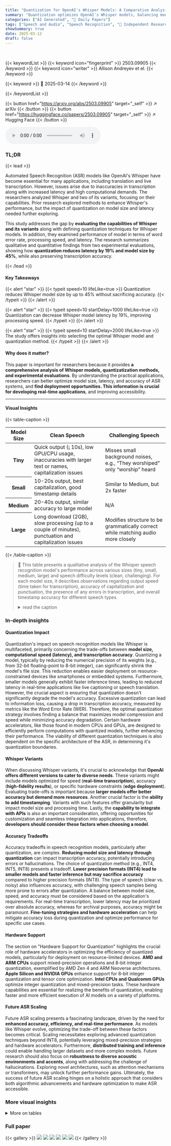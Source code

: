```yaml
---
title: "Quantization for OpenAI's Whisper Models: A Comparative Analysis"
summary: "Quantization optimizes OpenAI's Whisper models, balancing model size, speed, and accuracy for diverse applications."
categories: ["AI Generated", "🤗 Daily Papers"]
tags: ["Speech and Audio", "Speech Recognition", "🏢 Independent Researcher",]
showSummary: true
date: 2025-03-12
draft: false
---
```


<br>

{{< keywordList >}}
{{< keyword icon="fingerprint" >}} 2503.09905 {{< /keyword >}}
{{< keyword icon="writer" >}} Allison Andreyev et el. {{< /keyword >}}
 
{{< keyword >}} 🤗 2025-03-14 {{< /keyword >}}
 
{{< /keywordList >}}

{{< button href="https://arxiv.org/abs/2503.09905" target="_self" >}}
↗ arXiv
{{< /button >}}
{{< button href="https://huggingface.co/papers/2503.09905" target="_self" >}}
↗ Hugging Face
{{< /button >}}



<audio controls>
    <source src="https://ai-paper-reviewer.com/2503.09905/podcast.wav" type="audio/wav">
    Your browser does not support the audio element.
</audio>


### TL;DR


{{< lead >}}

Automated Speech Recognition (ASR) models like OpenAI's Whisper have become essential for many applications, including translation and live transcription. However, issues arise due to inaccuracies in transcription along with increased latency and high computational demands. The researchers analyzed Whisper and two of its variants, focusing on their capabilities. Prior research explored methods to enhance Whisper's performance, but the impact of quantization on model size and latency needed further exploring.



This study addresses the gap by **evaluating the capabilities of Whisper and its variants** along with defining quantization techniques for Whisper models. In addition, they examined performance of model in terms of word error rate, processing speed, and latency. The research summarizes qualitative and quantitative findings from two experimental evaluations, showing how **quantization reduces latency by 19% and model size by 45%**, while also preserving transcription accuracy.

{{< /lead >}}


#### Key Takeaways

{{< alert "star" >}}
{{< typeit speed=10 lifeLike=true >}} Quantization reduces Whisper model size by up to 45% without sacrificing accuracy. {{< /typeit >}}
{{< /alert >}}

{{< alert "star" >}}
{{< typeit speed=10 startDelay=1000 lifeLike=true >}} Quantization can decrease Whisper model latency by 19%, improving processing speed. {{< /typeit >}}
{{< /alert >}}

{{< alert "star" >}}
{{< typeit speed=10 startDelay=2000 lifeLike=true >}} The study offers insights into selecting the optimal Whisper model and quantization method. {{< /typeit >}}
{{< /alert >}}

#### Why does it matter?
This paper is important for researchers because it provides **a comprehensive analysis of Whisper models, quantizatization methods, and experimental evaluations**. By understanding the practical applications, researchers can better optimize model size, latency, and accuracy of ASR systems, and **find deployment opportunities. This information is crucial for developing real-time applications**, and improving accessibility.

------
#### Visual Insights





{{< table-caption >}}
<table class="ltx_tabular ltx_align_left ltx_centering ltx_guessed_headers ltx_align_middle" id="S6.T1.1">
<thead class="ltx_thead">
<tr class="ltx_tr" id="S6.T1.1.1.1">
<th class="ltx_td ltx_align_left ltx_th ltx_th_column ltx_th_row ltx_border_l ltx_border_r ltx_border_t" id="S6.T1.1.1.1.1"><span class="ltx_text ltx_font_bold" id="S6.T1.1.1.1.1.1">Model Size</span></th>
<th class="ltx_td ltx_align_justify ltx_align_top ltx_th ltx_th_column ltx_border_r ltx_border_t" id="S6.T1.1.1.1.2">
<span class="ltx_inline-block ltx_align_top" id="S6.T1.1.1.1.2.1">
<span class="ltx_p" id="S6.T1.1.1.1.2.1.1" style="width:85.4pt;"><span class="ltx_text ltx_font_bold" id="S6.T1.1.1.1.2.1.1.1">Clean Speech</span></span>
</span>
</th>
<th class="ltx_td ltx_align_justify ltx_align_top ltx_th ltx_th_column ltx_border_r ltx_border_t" id="S6.T1.1.1.1.3">
<span class="ltx_inline-block ltx_align_top" id="S6.T1.1.1.1.3.1">
<span class="ltx_p" id="S6.T1.1.1.1.3.1.1" style="width:85.4pt;"><span class="ltx_text ltx_font_bold" id="S6.T1.1.1.1.3.1.1.1">Challenging Speech</span></span>
</span>
</th>
</tr>
</thead>
<tbody class="ltx_tbody">
<tr class="ltx_tr" id="S6.T1.1.2.1">
<th class="ltx_td ltx_align_left ltx_th ltx_th_row ltx_border_l ltx_border_r ltx_border_t" id="S6.T1.1.2.1.1"><span class="ltx_text ltx_font_bold" id="S6.T1.1.2.1.1.1">Tiny</span></th>
<td class="ltx_td ltx_align_justify ltx_align_top ltx_border_r ltx_border_t" id="S6.T1.1.2.1.2">
<span class="ltx_inline-block ltx_align_top" id="S6.T1.1.2.1.2.1">
<span class="ltx_p" id="S6.T1.1.2.1.2.1.1" style="width:85.4pt;">Quick output (¡ 10s), low GPU/CPU usage, inaccuracies with larger text or names, capitalization issues</span>
</span>
</td>
<td class="ltx_td ltx_align_justify ltx_align_top ltx_border_r ltx_border_t" id="S6.T1.1.2.1.3">
<span class="ltx_inline-block ltx_align_top" id="S6.T1.1.2.1.3.1">
<span class="ltx_p" id="S6.T1.1.2.1.3.1.1" style="width:85.4pt;">Misses small background noises, e.g., “They worshiped” only “worship” heard</span>
</span>
</td>
</tr>
<tr class="ltx_tr" id="S6.T1.1.3.2">
<th class="ltx_td ltx_align_left ltx_th ltx_th_row ltx_border_l ltx_border_r ltx_border_t" id="S6.T1.1.3.2.1"><span class="ltx_text ltx_font_bold" id="S6.T1.1.3.2.1.1">Small</span></th>
<td class="ltx_td ltx_align_justify ltx_align_top ltx_border_r ltx_border_t" id="S6.T1.1.3.2.2">
<span class="ltx_inline-block ltx_align_top" id="S6.T1.1.3.2.2.1">
<span class="ltx_p" id="S6.T1.1.3.2.2.1.1" style="width:85.4pt;">10-20s output, best capitalization, good timestamp details</span>
</span>
</td>
<td class="ltx_td ltx_align_justify ltx_align_top ltx_border_r ltx_border_t" id="S6.T1.1.3.2.3">
<span class="ltx_inline-block ltx_align_top" id="S6.T1.1.3.2.3.1">
<span class="ltx_p" id="S6.T1.1.3.2.3.1.1" style="width:85.4pt;">Similar to Medium, but 2x faster</span>
</span>
</td>
</tr>
<tr class="ltx_tr" id="S6.T1.1.4.3">
<th class="ltx_td ltx_align_left ltx_th ltx_th_row ltx_border_l ltx_border_r ltx_border_t" id="S6.T1.1.4.3.1"><span class="ltx_text ltx_font_bold" id="S6.T1.1.4.3.1.1">Medium</span></th>
<td class="ltx_td ltx_align_justify ltx_align_top ltx_border_r ltx_border_t" id="S6.T1.1.4.3.2">
<span class="ltx_inline-block ltx_align_top" id="S6.T1.1.4.3.2.1">
<span class="ltx_p" id="S6.T1.1.4.3.2.1.1" style="width:85.4pt;">20-40s output, similar accuracy to large model</span>
</span>
</td>
<td class="ltx_td ltx_align_justify ltx_align_top ltx_border_r ltx_border_t" id="S6.T1.1.4.3.3">
<span class="ltx_inline-block ltx_align_top" id="S6.T1.1.4.3.3.1">
<span class="ltx_p" id="S6.T1.1.4.3.3.1.1" style="width:85.4pt;">N/A</span>
</span>
</td>
</tr>
<tr class="ltx_tr" id="S6.T1.1.5.4">
<th class="ltx_td ltx_align_left ltx_th ltx_th_row ltx_border_b ltx_border_l ltx_border_r ltx_border_t" id="S6.T1.1.5.4.1"><span class="ltx_text ltx_font_bold" id="S6.T1.1.5.4.1.1">Large</span></th>
<td class="ltx_td ltx_align_justify ltx_align_top ltx_border_b ltx_border_r ltx_border_t" id="S6.T1.1.5.4.2">
<span class="ltx_inline-block ltx_align_top" id="S6.T1.1.5.4.2.1">
<span class="ltx_p" id="S6.T1.1.5.4.2.1.1" style="width:85.4pt;">Long download (2GB), slow processing (up to a couple of minutes), punctuation and capitalization issues</span>
</span>
</td>
<td class="ltx_td ltx_align_justify ltx_align_top ltx_border_b ltx_border_r ltx_border_t" id="S6.T1.1.5.4.3">
<span class="ltx_inline-block ltx_align_top" id="S6.T1.1.5.4.3.1">
<span class="ltx_p" id="S6.T1.1.5.4.3.1.1" style="width:85.4pt;">Modifies structure to be grammatically correct while matching audio more closely</span>
</span>
</td>
</tr>
</tbody>
</table>{{< /table-caption >}}

> 🔼 This table presents a qualitative analysis of the Whisper speech recognition model's performance across various sizes (tiny, small, medium, large) and speech difficulty levels (clean, challenging).  For each model size, it describes observations regarding output speed (time taken for transcription), accuracy of capitalization and punctuation, the presence of any errors in transcription, and overall timestamp accuracy for different speech types.
> <details>
> <summary>read the caption</summary>
> TABLE I: Qualitative Whisper Usage Experience on LibriSpeech Datasets Based on Model Size and Speech Difficulty
> </details>





### In-depth insights


#### Quantization Impact
Quantization's impact on speech recognition models like Whisper is multifaceted, primarily concerning the trade-offs between **model size, computational speed (latency), and transcription accuracy**. Quantizing a model, typically by reducing the numerical precision of its weights (e.g., from 32-bit floating-point to 8-bit integer), can significantly shrink the model's file size. This reduction enables easier deployment on resource-constrained devices like smartphones or embedded systems. Furthermore, smaller models generally exhibit faster inference times, leading to reduced latency in real-time applications like live captioning or speech translation. However, the crucial aspect is ensuring that quantization doesn't significantly degrade the model's accuracy. Excessive quantization can lead to information loss, causing a drop in transcription accuracy, measured by metrics like the Word Error Rate (WER). Therefore, the optimal quantization strategy involves finding a balance that maximizes model compression and speed while minimizing accuracy degradation. Certain hardware accelerators, like those found in modern CPUs and GPUs, are designed to efficiently perform computations with quantized models, further enhancing their performance. The viability of different quantization techniques is also dependent on the specific architecture of the ASR, in determining it's quantization boundaries.

#### Whisper Variants
When discussing Whisper variants, it's crucial to acknowledge that **OpenAI offers different versions to cater to diverse needs**. These variants might include models optimized for speed (**real-time transcription**), accuracy (**high-fidelity results**), or specific hardware constraints (**edge deployment**). Evaluating trade-offs is important because **larger models offer better accuracy but demand more resources**. Another crucial factor is the **ability to add timestamping**. Variants with such features offer granularity but impact model size and processing time. Lastly, the **capability to integrate with APIs** is also an important consideration, offering opportunities for customization and seamless integration into applications, therefore, **developers should consider these factors when choosing a model**.

#### Accuracy Tradeoffs
Accuracy tradeoffs in speech recognition models, particularly after quantization, are complex. **Reducing model size and latency through quantization** can impact transcription accuracy, potentially introducing errors or hallucinations. The choice of quantization method (e.g., INT4, INT5, INT8) presents a tradeoff. **Lower precision formats (INT4) lead to smaller models and faster inference but may sacrifice accuracy** compared to higher precision formats (INT8). The type of speech (clear vs. noisy) also influences accuracy, with challenging speech samples being more prone to errors after quantization. A balance between model size, speed, and accuracy must be considered based on the application's requirements. For real-time transcription, lower latency may be prioritized over absolute accuracy, whereas for archival purposes, accuracy might be paramount. **Fine-tuning strategies and hardware acceleration** can help mitigate accuracy loss during quantization and optimize performance for specific use cases.

#### Hardware Support
The section on "Hardware Support for Quantization" highlights the crucial role of hardware accelerators in optimizing the efficiency of quantized models, particularly for deployment on resource-limited devices. **AMD and ARM CPUs** support mixed-precision operations and 8-bit integer quantization, exemplified by AMD Zen 4 and ARM Neoverse architectures. **Apple Silicon and NVIDIA GPUs** enhance support for 8-bit integer quantization and tensor core optimization. **Intel CPUs and Qualcomm GPUs** optimize integer quantization and mixed-precision tasks. These hardware capabilities are essential for realizing the benefits of quantization, enabling faster and more efficient execution of AI models on a variety of platforms.

#### Future ASR Scaling
Future ASR scaling presents a fascinating landscape, driven by the need for **enhanced accuracy, efficiency, and real-time performance**. As models like Whisper evolve, optimizing the trade-off between these factors becomes critical. Scaling necessitates exploring advanced quantization techniques beyond INT8, potentially leveraging mixed-precision strategies and hardware accelerators. Furthermore, **distributed training and inference** could enable handling larger datasets and more complex models. Future research should also focus on **robustness to diverse acoustic environments and accents**, along with addressing the challenge of hallucinations. Exploring novel architectures, such as attention mechanisms or transformers, may unlock further performance gains. Ultimately, the success of future ASR scaling hinges on a holistic approach that considers both algorithmic advancements and hardware optimization to make ASR accessible.


### More visual insights




<details>
<summary>More on tables
</summary>


{{< table-caption >}}
<table class="ltx_tabular ltx_guessed_headers ltx_align_middle" id="S8.T2.1">
<thead class="ltx_thead">
<tr class="ltx_tr" id="S8.T2.1.1.1">
<th class="ltx_td ltx_align_justify ltx_align_top ltx_th ltx_th_column ltx_th_row ltx_border_l ltx_border_r ltx_border_t" id="S8.T2.1.1.1.1">
<span class="ltx_inline-block ltx_align_top" id="S8.T2.1.1.1.1.1">
<span class="ltx_p" id="S8.T2.1.1.1.1.1.1" style="width:34.1pt;"><span class="ltx_text ltx_font_bold" id="S8.T2.1.1.1.1.1.1.1">Time</span></span>
</span>
</th>
<th class="ltx_td ltx_align_center ltx_align_top ltx_th ltx_th_column ltx_border_r ltx_border_t" colspan="2" id="S8.T2.1.1.1.2"><span class="ltx_text ltx_font_bold" id="S8.T2.1.1.1.2.1">whispercpp (GPU)</span></th>
<th class="ltx_td ltx_align_center ltx_align_top ltx_th ltx_th_column ltx_border_r ltx_border_t" colspan="2" id="S8.T2.1.1.1.3"><span class="ltx_text ltx_font_bold" id="S8.T2.1.1.1.3.1">whispercpp (CPU)</span></th>
</tr>
<tr class="ltx_tr" id="S8.T2.1.2.2">
<th class="ltx_td ltx_align_justify ltx_align_top ltx_th ltx_th_column ltx_th_row ltx_border_l ltx_border_r" id="S8.T2.1.2.2.1">
<span class="ltx_inline-block ltx_align_top" id="S8.T2.1.2.2.1.1">
<span class="ltx_p" id="S8.T2.1.2.2.1.1.1" style="width:34.1pt;"></span>
</span>
</th>
<th class="ltx_td ltx_align_justify ltx_align_top ltx_th ltx_th_column ltx_border_r ltx_border_t" id="S8.T2.1.2.2.2">
<span class="ltx_inline-block ltx_align_top" id="S8.T2.1.2.2.2.1">
<span class="ltx_p" id="S8.T2.1.2.2.2.1.1" style="width:38.4pt;"><span class="ltx_text ltx_font_bold" id="S8.T2.1.2.2.2.1.1.1">Standard</span></span>
</span>
</th>
<th class="ltx_td ltx_align_justify ltx_align_top ltx_th ltx_th_column ltx_border_r ltx_border_t" id="S8.T2.1.2.2.3">
<span class="ltx_inline-block ltx_align_top" id="S8.T2.1.2.2.3.1">
<span class="ltx_p" id="S8.T2.1.2.2.3.1.1" style="width:38.4pt;"><span class="ltx_text ltx_font_bold" id="S8.T2.1.2.2.3.1.1.1">Quantized</span></span>
</span>
</th>
<th class="ltx_td ltx_align_justify ltx_align_top ltx_th ltx_th_column ltx_border_r ltx_border_t" id="S8.T2.1.2.2.4">
<span class="ltx_inline-block ltx_align_top" id="S8.T2.1.2.2.4.1">
<span class="ltx_p" id="S8.T2.1.2.2.4.1.1" style="width:38.4pt;"><span class="ltx_text ltx_font_bold" id="S8.T2.1.2.2.4.1.1.1">Standard</span></span>
</span>
</th>
<th class="ltx_td ltx_align_justify ltx_align_top ltx_th ltx_th_column ltx_border_r ltx_border_t" id="S8.T2.1.2.2.5">
<span class="ltx_inline-block ltx_align_top" id="S8.T2.1.2.2.5.1">
<span class="ltx_p" id="S8.T2.1.2.2.5.1.1" style="width:38.4pt;"><span class="ltx_text ltx_font_bold" id="S8.T2.1.2.2.5.1.1.1">Quantized</span></span>
</span>
</th>
</tr>
</thead>
<tbody class="ltx_tbody">
<tr class="ltx_tr" id="S8.T2.1.3.1">
<th class="ltx_td ltx_align_justify ltx_align_top ltx_th ltx_th_row ltx_border_l ltx_border_r ltx_border_t" id="S8.T2.1.3.1.1">
<span class="ltx_inline-block ltx_align_top" id="S8.T2.1.3.1.1.1">
<span class="ltx_p" id="S8.T2.1.3.1.1.1.1" style="width:34.1pt;">Load</span>
</span>
</th>
<td class="ltx_td ltx_align_justify ltx_align_top ltx_border_r ltx_border_t" id="S8.T2.1.3.1.2">
<span class="ltx_inline-block ltx_align_top" id="S8.T2.1.3.1.2.1">
<span class="ltx_p" id="S8.T2.1.3.1.2.1.1" style="width:38.4pt;">123.58 ms</span>
</span>
</td>
<td class="ltx_td ltx_align_justify ltx_align_top ltx_border_r ltx_border_t" id="S8.T2.1.3.1.3">
<span class="ltx_inline-block ltx_align_top" id="S8.T2.1.3.1.3.1">
<span class="ltx_p" id="S8.T2.1.3.1.3.1.1" style="width:38.4pt;">66.54 ms</span>
</span>
</td>
<td class="ltx_td ltx_align_justify ltx_align_top ltx_border_r ltx_border_t" id="S8.T2.1.3.1.4">
<span class="ltx_inline-block ltx_align_top" id="S8.T2.1.3.1.4.1">
<span class="ltx_p" id="S8.T2.1.3.1.4.1.1" style="width:38.4pt;">162.27 ms</span>
</span>
</td>
<td class="ltx_td ltx_align_justify ltx_align_top ltx_border_r ltx_border_t" id="S8.T2.1.3.1.5">
<span class="ltx_inline-block ltx_align_top" id="S8.T2.1.3.1.5.1">
<span class="ltx_p" id="S8.T2.1.3.1.5.1.1" style="width:38.4pt;">94.51 ms</span>
</span>
</td>
</tr>
<tr class="ltx_tr" id="S8.T2.1.4.2">
<th class="ltx_td ltx_align_justify ltx_align_top ltx_th ltx_th_row ltx_border_l ltx_border_r" id="S8.T2.1.4.2.1">
<span class="ltx_inline-block ltx_align_top" id="S8.T2.1.4.2.1.1">
<span class="ltx_p" id="S8.T2.1.4.2.1.1.1" style="width:34.1pt;">Mel</span>
</span>
</th>
<td class="ltx_td ltx_align_justify ltx_align_top ltx_border_r" id="S8.T2.1.4.2.2">
<span class="ltx_inline-block ltx_align_top" id="S8.T2.1.4.2.2.1">
<span class="ltx_p" id="S8.T2.1.4.2.2.1.1" style="width:38.4pt;">43.29 ms</span>
</span>
</td>
<td class="ltx_td ltx_align_justify ltx_align_top ltx_border_r" id="S8.T2.1.4.2.3">
<span class="ltx_inline-block ltx_align_top" id="S8.T2.1.4.2.3.1">
<span class="ltx_p" id="S8.T2.1.4.2.3.1.1" style="width:38.4pt;">51.26 ms</span>
</span>
</td>
<td class="ltx_td ltx_align_justify ltx_align_top ltx_border_r" id="S8.T2.1.4.2.4">
<span class="ltx_inline-block ltx_align_top" id="S8.T2.1.4.2.4.1">
<span class="ltx_p" id="S8.T2.1.4.2.4.1.1" style="width:38.4pt;">80.58 ms</span>
</span>
</td>
<td class="ltx_td ltx_align_justify ltx_align_top ltx_border_r" id="S8.T2.1.4.2.5">
<span class="ltx_inline-block ltx_align_top" id="S8.T2.1.4.2.5.1">
<span class="ltx_p" id="S8.T2.1.4.2.5.1.1" style="width:38.4pt;">80.88 ms</span>
</span>
</td>
</tr>
<tr class="ltx_tr" id="S8.T2.1.5.3">
<th class="ltx_td ltx_align_justify ltx_align_top ltx_th ltx_th_row ltx_border_l ltx_border_r" id="S8.T2.1.5.3.1">
<span class="ltx_inline-block ltx_align_top" id="S8.T2.1.5.3.1.1">
<span class="ltx_p" id="S8.T2.1.5.3.1.1.1" style="width:34.1pt;">Sample</span>
</span>
</th>
<td class="ltx_td ltx_align_justify ltx_align_top ltx_border_r" id="S8.T2.1.5.3.2">
<span class="ltx_inline-block ltx_align_top" id="S8.T2.1.5.3.2.1">
<span class="ltx_p" id="S8.T2.1.5.3.2.1.1" style="width:38.4pt;">2.03 ms/run</span>
</span>
</td>
<td class="ltx_td ltx_align_justify ltx_align_top ltx_border_r" id="S8.T2.1.5.3.3">
<span class="ltx_inline-block ltx_align_top" id="S8.T2.1.5.3.3.1">
<span class="ltx_p" id="S8.T2.1.5.3.3.1.1" style="width:38.4pt;">1.47 ms/run</span>
</span>
</td>
<td class="ltx_td ltx_align_justify ltx_align_top ltx_border_r" id="S8.T2.1.5.3.4">
<span class="ltx_inline-block ltx_align_top" id="S8.T2.1.5.3.4.1">
<span class="ltx_p" id="S8.T2.1.5.3.4.1.1" style="width:38.4pt;">1.84 ms/run</span>
</span>
</td>
<td class="ltx_td ltx_align_justify ltx_align_top ltx_border_r" id="S8.T2.1.5.3.5">
<span class="ltx_inline-block ltx_align_top" id="S8.T2.1.5.3.5.1">
<span class="ltx_p" id="S8.T2.1.5.3.5.1.1" style="width:38.4pt;">1.87 ms/run</span>
</span>
</td>
</tr>
<tr class="ltx_tr" id="S8.T2.1.6.4">
<th class="ltx_td ltx_align_justify ltx_align_top ltx_th ltx_th_row ltx_border_l ltx_border_r" id="S8.T2.1.6.4.1">
<span class="ltx_inline-block ltx_align_top" id="S8.T2.1.6.4.1.1">
<span class="ltx_p" id="S8.T2.1.6.4.1.1.1" style="width:34.1pt;">Encode</span>
</span>
</th>
<td class="ltx_td ltx_align_justify ltx_align_top ltx_border_r" id="S8.T2.1.6.4.2">
<span class="ltx_inline-block ltx_align_top" id="S8.T2.1.6.4.2.1">
<span class="ltx_p" id="S8.T2.1.6.4.2.1.1" style="width:38.4pt;">4604.79 ms/run</span>
</span>
</td>
<td class="ltx_td ltx_align_justify ltx_align_top ltx_border_r" id="S8.T2.1.6.4.3">
<span class="ltx_inline-block ltx_align_top" id="S8.T2.1.6.4.3.1">
<span class="ltx_p" id="S8.T2.1.6.4.3.1.1" style="width:38.4pt;">5934.99 ms/run</span>
</span>
</td>
<td class="ltx_td ltx_align_justify ltx_align_top ltx_border_r" id="S8.T2.1.6.4.4">
<span class="ltx_inline-block ltx_align_top" id="S8.T2.1.6.4.4.1">
<span class="ltx_p" id="S8.T2.1.6.4.4.1.1" style="width:38.4pt;">6468.15 ms/run</span>
</span>
</td>
<td class="ltx_td ltx_align_justify ltx_align_top ltx_border_r" id="S8.T2.1.6.4.5">
<span class="ltx_inline-block ltx_align_top" id="S8.T2.1.6.4.5.1">
<span class="ltx_p" id="S8.T2.1.6.4.5.1.1" style="width:38.4pt;">8612.49 ms/run</span>
</span>
</td>
</tr>
<tr class="ltx_tr" id="S8.T2.1.7.5">
<th class="ltx_td ltx_align_justify ltx_align_top ltx_th ltx_th_row ltx_border_l ltx_border_r" id="S8.T2.1.7.5.1">
<span class="ltx_inline-block ltx_align_top" id="S8.T2.1.7.5.1.1">
<span class="ltx_p" id="S8.T2.1.7.5.1.1.1" style="width:34.1pt;">Decode</span>
</span>
</th>
<td class="ltx_td ltx_align_justify ltx_align_top ltx_border_r" id="S8.T2.1.7.5.2">
<span class="ltx_inline-block ltx_align_top" id="S8.T2.1.7.5.2.1">
<span class="ltx_p" id="S8.T2.1.7.5.2.1.1" style="width:38.4pt;">226.40 ms/run</span>
</span>
</td>
<td class="ltx_td ltx_align_justify ltx_align_top ltx_border_r" id="S8.T2.1.7.5.3">
<span class="ltx_inline-block ltx_align_top" id="S8.T2.1.7.5.3.1">
<span class="ltx_p" id="S8.T2.1.7.5.3.1.1" style="width:38.4pt;">9.75 ms/run</span>
</span>
</td>
<td class="ltx_td ltx_align_justify ltx_align_top ltx_border_r" id="S8.T2.1.7.5.4">
<span class="ltx_inline-block ltx_align_top" id="S8.T2.1.7.5.4.1">
<span class="ltx_p" id="S8.T2.1.7.5.4.1.1" style="width:38.4pt;">12.56 ms/run</span>
</span>
</td>
<td class="ltx_td ltx_align_justify ltx_align_top ltx_border_r" id="S8.T2.1.7.5.5">
<span class="ltx_inline-block ltx_align_top" id="S8.T2.1.7.5.5.1">
<span class="ltx_p" id="S8.T2.1.7.5.5.1.1" style="width:38.4pt;">11.16 ms/run</span>
</span>
</td>
</tr>
<tr class="ltx_tr" id="S8.T2.1.8.6">
<th class="ltx_td ltx_align_justify ltx_align_top ltx_th ltx_th_row ltx_border_l ltx_border_r" id="S8.T2.1.8.6.1">
<span class="ltx_inline-block ltx_align_top" id="S8.T2.1.8.6.1.1">
<span class="ltx_p" id="S8.T2.1.8.6.1.1.1" style="width:34.1pt;">Batchd</span>
</span>
</th>
<td class="ltx_td ltx_align_justify ltx_align_top ltx_border_r" id="S8.T2.1.8.6.2">
<span class="ltx_inline-block ltx_align_top" id="S8.T2.1.8.6.2.1">
<span class="ltx_p" id="S8.T2.1.8.6.2.1.1" style="width:38.4pt;">9.94 ms/run</span>
</span>
</td>
<td class="ltx_td ltx_align_justify ltx_align_top ltx_border_r" id="S8.T2.1.8.6.3">
<span class="ltx_inline-block ltx_align_top" id="S8.T2.1.8.6.3.1">
<span class="ltx_p" id="S8.T2.1.8.6.3.1.1" style="width:38.4pt;">7.76 ms/run</span>
</span>
</td>
<td class="ltx_td ltx_align_justify ltx_align_top ltx_border_r" id="S8.T2.1.8.6.4">
<span class="ltx_inline-block ltx_align_top" id="S8.T2.1.8.6.4.1">
<span class="ltx_p" id="S8.T2.1.8.6.4.1.1" style="width:38.4pt;">7.94 ms/run</span>
</span>
</td>
<td class="ltx_td ltx_align_justify ltx_align_top ltx_border_r" id="S8.T2.1.8.6.5">
<span class="ltx_inline-block ltx_align_top" id="S8.T2.1.8.6.5.1">
<span class="ltx_p" id="S8.T2.1.8.6.5.1.1" style="width:38.4pt;">9.10 ms/run</span>
</span>
</td>
</tr>
<tr class="ltx_tr" id="S8.T2.1.9.7">
<th class="ltx_td ltx_align_justify ltx_align_top ltx_th ltx_th_row ltx_border_l ltx_border_r" id="S8.T2.1.9.7.1">
<span class="ltx_inline-block ltx_align_top" id="S8.T2.1.9.7.1.1">
<span class="ltx_p" id="S8.T2.1.9.7.1.1.1" style="width:34.1pt;">Prompt</span>
</span>
</th>
<td class="ltx_td ltx_align_justify ltx_align_top ltx_border_r" id="S8.T2.1.9.7.2">
<span class="ltx_inline-block ltx_align_top" id="S8.T2.1.9.7.2.1">
<span class="ltx_p" id="S8.T2.1.9.7.2.1.1" style="width:38.4pt;">0.00 ms/run</span>
</span>
</td>
<td class="ltx_td ltx_align_justify ltx_align_top ltx_border_r" id="S8.T2.1.9.7.3">
<span class="ltx_inline-block ltx_align_top" id="S8.T2.1.9.7.3.1">
<span class="ltx_p" id="S8.T2.1.9.7.3.1.1" style="width:38.4pt;">0.00 ms/run</span>
</span>
</td>
<td class="ltx_td ltx_align_justify ltx_align_top ltx_border_r" id="S8.T2.1.9.7.4">
<span class="ltx_inline-block ltx_align_top" id="S8.T2.1.9.7.4.1">
<span class="ltx_p" id="S8.T2.1.9.7.4.1.1" style="width:38.4pt;">0.00 ms/run</span>
</span>
</td>
<td class="ltx_td ltx_align_justify ltx_align_top ltx_border_r" id="S8.T2.1.9.7.5">
<span class="ltx_inline-block ltx_align_top" id="S8.T2.1.9.7.5.1">
<span class="ltx_p" id="S8.T2.1.9.7.5.1.1" style="width:38.4pt;">0.00 ms/run</span>
</span>
</td>
</tr>
<tr class="ltx_tr" id="S8.T2.1.10.8">
<th class="ltx_td ltx_align_justify ltx_align_top ltx_th ltx_th_row ltx_border_b ltx_border_l ltx_border_r" id="S8.T2.1.10.8.1">
<span class="ltx_inline-block ltx_align_top" id="S8.T2.1.10.8.1.1">
<span class="ltx_p" id="S8.T2.1.10.8.1.1.1" style="width:34.1pt;">Total</span>
</span>
</th>
<td class="ltx_td ltx_align_justify ltx_align_top ltx_border_b ltx_border_r" id="S8.T2.1.10.8.2">
<span class="ltx_inline-block ltx_align_top" id="S8.T2.1.10.8.2.1">
<span class="ltx_p" id="S8.T2.1.10.8.2.1.1" style="width:38.4pt;">6786.58 ms</span>
</span>
</td>
<td class="ltx_td ltx_align_justify ltx_align_top ltx_border_b ltx_border_r" id="S8.T2.1.10.8.3">
<span class="ltx_inline-block ltx_align_top" id="S8.T2.1.10.8.3.1">
<span class="ltx_p" id="S8.T2.1.10.8.3.1.1" style="width:38.4pt;">7414.24 ms</span>
</span>
</td>
<td class="ltx_td ltx_align_justify ltx_align_top ltx_border_b ltx_border_r" id="S8.T2.1.10.8.4">
<span class="ltx_inline-block ltx_align_top" id="S8.T2.1.10.8.4.1">
<span class="ltx_p" id="S8.T2.1.10.8.4.1.1" style="width:38.4pt;">8033.38 ms</span>
</span>
</td>
<td class="ltx_td ltx_align_justify ltx_align_top ltx_border_b ltx_border_r" id="S8.T2.1.10.8.5">
<span class="ltx_inline-block ltx_align_top" id="S8.T2.1.10.8.5.1">
<span class="ltx_p" id="S8.T2.1.10.8.5.1.1" style="width:38.4pt;">10380.28 ms</span>
</span>
</td>
</tr>
</tbody>
</table>{{< /table-caption >}}
> 🔼 This table presents a comparison of computation times for the baseline Whisper model and its quantized versions, broken down by hardware (CPU vs. GPU) and processing stage (load, Mel, sample, encode, decode, batch, prompt).  It shows the impact of quantization on different parts of the Whisper processing pipeline.
> <details>
> <summary>read the caption</summary>
> TABLE II: Whisper Baseline vs. Quantized Compute Times based on Hardware
> </details>

{{< table-caption >}}
<table class="ltx_tabular ltx_align_middle" id="S9.T3.1.1">
<tbody class="ltx_tbody">
<tr class="ltx_tr" id="S9.T3.1.1.1.1">
<td class="ltx_td ltx_align_left ltx_border_l ltx_border_r ltx_border_t" id="S9.T3.1.1.1.1.1"><span class="ltx_text ltx_font_bold" id="S9.T3.1.1.1.1.1.1">Metric</span></td>
<td class="ltx_td ltx_align_left ltx_border_r ltx_border_t" id="S9.T3.1.1.1.1.2"><span class="ltx_text ltx_font_bold" id="S9.T3.1.1.1.1.2.1">Whisper CPP Base Model</span></td>
<td class="ltx_td ltx_align_left ltx_border_r ltx_border_t" id="S9.T3.1.1.1.1.3"><span class="ltx_text ltx_font_bold" id="S9.T3.1.1.1.1.3.1">INT5</span></td>
<td class="ltx_td ltx_align_left ltx_border_r ltx_border_t" id="S9.T3.1.1.1.1.4"><span class="ltx_text ltx_font_bold" id="S9.T3.1.1.1.1.4.1">INT4</span></td>
<td class="ltx_td ltx_align_left ltx_border_r ltx_border_t" id="S9.T3.1.1.1.1.5"><span class="ltx_text ltx_font_bold" id="S9.T3.1.1.1.1.5.1">INT8</span></td>
</tr>
<tr class="ltx_tr" id="S9.T3.1.1.2.2">
<td class="ltx_td ltx_align_left ltx_border_l ltx_border_r ltx_border_t" id="S9.T3.1.1.2.2.1">Word Error Rate</td>
<td class="ltx_td ltx_align_left ltx_border_r ltx_border_t" id="S9.T3.1.1.2.2.2">0.0199</td>
<td class="ltx_td ltx_align_left ltx_border_r ltx_border_t" id="S9.T3.1.1.2.2.3">0.0199</td>
<td class="ltx_td ltx_align_left ltx_border_r ltx_border_t" id="S9.T3.1.1.2.2.4">0.0159</td>
<td class="ltx_td ltx_align_left ltx_border_r ltx_border_t" id="S9.T3.1.1.2.2.5">0.0199</td>
</tr>
<tr class="ltx_tr" id="S9.T3.1.1.3.3">
<td class="ltx_td ltx_align_left ltx_border_l ltx_border_r ltx_border_t" id="S9.T3.1.1.3.3.1">Accuracy</td>
<td class="ltx_td ltx_align_left ltx_border_r ltx_border_t" id="S9.T3.1.1.3.3.2">98.0%</td>
<td class="ltx_td ltx_align_left ltx_border_r ltx_border_t" id="S9.T3.1.1.3.3.3">98.0%</td>
<td class="ltx_td ltx_align_left ltx_border_r ltx_border_t" id="S9.T3.1.1.3.3.4">98.4%</td>
<td class="ltx_td ltx_align_left ltx_border_r ltx_border_t" id="S9.T3.1.1.3.3.5">98.0%</td>
</tr>
<tr class="ltx_tr" id="S9.T3.1.1.4.4">
<td class="ltx_td ltx_align_left ltx_border_l ltx_border_r ltx_border_t" id="S9.T3.1.1.4.4.1">Model Size</td>
<td class="ltx_td ltx_align_left ltx_border_r ltx_border_t" id="S9.T3.1.1.4.4.2">141.11MB</td>
<td class="ltx_td ltx_align_left ltx_border_r ltx_border_t" id="S9.T3.1.1.4.4.3">52.75MB</td>
<td class="ltx_td ltx_align_left ltx_border_r ltx_border_t" id="S9.T3.1.1.4.4.4">44.33MB</td>
<td class="ltx_td ltx_align_left ltx_border_r ltx_border_t" id="S9.T3.1.1.4.4.5">77.99MB</td>
</tr>
<tr class="ltx_tr" id="S9.T3.1.1.5.5">
<td class="ltx_td ltx_align_left ltx_border_b ltx_border_l ltx_border_r ltx_border_t" id="S9.T3.1.1.5.5.1">Avg Latency</td>
<td class="ltx_td ltx_align_left ltx_border_b ltx_border_r ltx_border_t" id="S9.T3.1.1.5.5.2">10.64s</td>
<td class="ltx_td ltx_align_left ltx_border_b ltx_border_r ltx_border_t" id="S9.T3.1.1.5.5.3">11.11s</td>
<td class="ltx_td ltx_align_left ltx_border_b ltx_border_r ltx_border_t" id="S9.T3.1.1.5.5.4">10.55s</td>
<td class="ltx_td ltx_align_left ltx_border_b ltx_border_r ltx_border_t" id="S9.T3.1.1.5.5.5">9.02s</td>
</tr>
</tbody>
</table>{{< /table-caption >}}
> 🔼 This table presents a comparison of Word Error Rate (WER), model size, and average latency for different quantization methods applied to the Whisper speech recognition model.  It shows how using INT4, INT5, and INT8 quantization affects the model's performance and resource requirements.  The baseline, unquantized model's results are also included for comparison.
> <details>
> <summary>read the caption</summary>
> TABLE III: WER, Model Size, and Latency based on Quantization Method
> </details>

</details>




### Full paper

{{< gallery >}}
<img src="https://ai-paper-reviewer.com/2503.09905/1.png" class="grid-w50 md:grid-w33 xl:grid-w25" />
<img src="https://ai-paper-reviewer.com/2503.09905/2.png" class="grid-w50 md:grid-w33 xl:grid-w25" />
<img src="https://ai-paper-reviewer.com/2503.09905/3.png" class="grid-w50 md:grid-w33 xl:grid-w25" />
<img src="https://ai-paper-reviewer.com/2503.09905/4.png" class="grid-w50 md:grid-w33 xl:grid-w25" />
<img src="https://ai-paper-reviewer.com/2503.09905/5.png" class="grid-w50 md:grid-w33 xl:grid-w25" />
<img src="https://ai-paper-reviewer.com/2503.09905/6.png" class="grid-w50 md:grid-w33 xl:grid-w25" />
{{< /gallery >}}